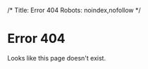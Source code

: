 /*
Title: Error 404
Robots: noindex,nofollow
*/

Error 404
=========

Looks like this page doesn't exist.